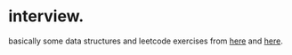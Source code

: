 # interview.

basically some data structures and leetcode exercises from [here](https://seanprashad.com/leetcode-patterns/) and [here](https://www.teamblind.com/post/New-Year-Gift---Curated-List-of-Top-100-LeetCode-Questions-to-Save-Your-Time-OaM1orEU).